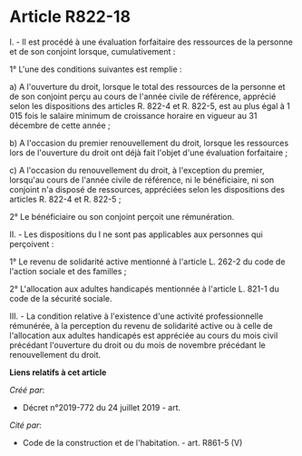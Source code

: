 # Article R822-18

I. - Il est procédé à une évaluation forfaitaire des ressources de la personne et de son conjoint lorsque, cumulativement :

1° L'une des conditions suivantes est remplie :

a) A l'ouverture du droit, lorsque le total des ressources de la personne et de son conjoint perçu au cours de l'année civile
de référence, apprécié selon les dispositions des articles R. 822-4 et R. 822-5, est au plus égal à 1 015 fois le salaire
minimum de croissance horaire en vigueur au 31 décembre de cette année ;

b) A l'occasion du premier renouvellement du droit, lorsque les ressources lors de l'ouverture du droit ont déjà fait l'objet
d'une évaluation forfaitaire ;

c) A l'occasion du renouvellement du droit, à l'exception du premier, lorsqu'au cours de l'année civile de référence, ni le
bénéficiaire, ni son conjoint n'a disposé de ressources, appréciées selon les dispositions des articles R. 822-4 et R.
822-5 ;

2° Le bénéficiaire ou son conjoint perçoit une rémunération.

II. - Les dispositions du I ne sont pas applicables aux personnes qui perçoivent :

1° Le revenu de solidarité active mentionné à l'article L. 262-2 du code de l'action sociale et des familles ;

2° L'allocation aux adultes handicapés mentionnée à l'article L. 821-1 du code de la sécurité sociale.

III. - La condition relative à l'existence d'une activité professionnelle rémunérée, à la perception du revenu de solidarité
active ou à celle de l'allocation aux adultes handicapés est appréciée au cours du mois civil précédant l'ouverture du droit
ou du mois de novembre précédant le renouvellement du droit.

**Liens relatifs à cet article**

_Créé par_:

  - Décret n°2019-772 du 24 juillet 2019 - art.

_Cité par_:

  - Code de la construction et de l'habitation. - art. R861-5 (V)
